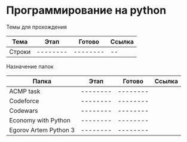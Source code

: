 # Программирование на python

Темы для прохождения

| Тема   | Этап     | Готово   |Ссылка|
|--------|----------|----------|--------|
| Строки | -------- | -------- |--|

Назначение папок

| Папка | Этап     | Готово   |Ссылка|
|-----|----------|----------|--------|
| ACMP task | -------- | -------- |
| Codeforce | -------- | -------- |
| Codewars | -------- | -------- |
| Economy with Python | -------- | -------- |
| Egorov Artem Python 3 | -------- | -------- |